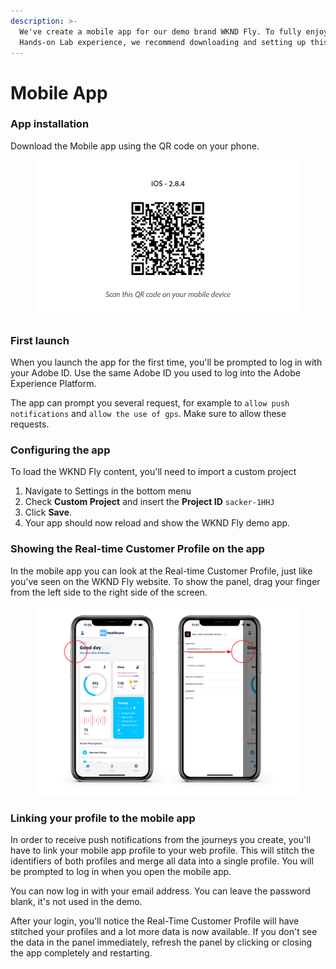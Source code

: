 ```yaml
---
description: >-
  We've create a mobile app for our demo brand WKND Fly. To fully enjoy the
  Hands-on Lab experience, we recommend downloading and setting up this app.
---
```


# Mobile App

### App installation

Download the Mobile app using the QR code on your phone.

<figure><img src="../.gitbook/assets/ios-app-qr.jpeg" alt=""><figcaption></figcaption></figure>

### First launch

When you launch the app for the first time, you'll be prompted to log in with your Adobe ID. Use the same Adobe ID you used to log into the Adobe Experience Platform.

The app can prompt you several request, for example to `allow push notifications` and `allow the use of gps`. Make sure to allow these requests.



### Configuring the app

To load the WKND Fly content, you'll need to import a custom project

1. Navigate to Settings in the bottom menu
2. Check **Custom Project** and insert the **Project ID** `sacker-1HHJ`
3. Click **Save**.
4. Your app should now reload and show the WKND Fly demo app.



### Showing the Real-time Customer Profile on the app

In the mobile app you can look at the Real-time Customer Profile, just like you've seen on the WKND Fly website. To show the panel, drag your finger from the left side to the right side of the screen.

<figure><img src="../.gitbook/assets/app-show-rtcp.jpeg" alt=""><figcaption></figcaption></figure>

### Linking your profile to the mobile app

In order to receive push notifications from the journeys you create, you'll have to link your mobile app profile to your web profile. This will stitch the identifiers of both profiles and merge all data into a single profile. You will be prompted to log in when you open the mobile app.&#x20;

You can now log in with your email address. You can leave the password blank, it's not used in the demo.

After your login, you'll notice the Real-Time Customer Profile will have stitched your profiles and a lot more data is now available. If you don't see the data in the panel immediately, refresh the panel by clicking  or closing the app completely and restarting.

